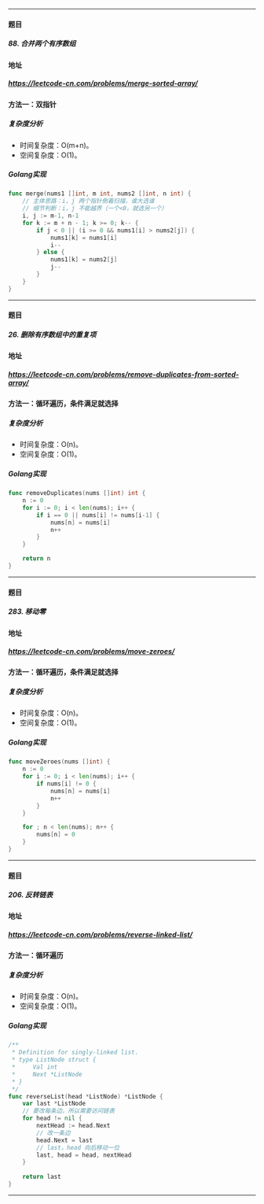 ***
#### 题目
##### 88. 合并两个有序数组
#### 地址
##### https://leetcode-cn.com/problems/merge-sorted-array/
#### 方法一：双指针
##### 复杂度分析
- 时间复杂度：O(m+n)。
- 空间复杂度：O(1)。
##### Golang实现
``` go
func merge(nums1 []int, m int, nums2 []int, n int) {
    // 主体思路：i，j 两个指针倒着扫描，谁大选谁
    // 细节判断：i，j 不能越界（一个<0，就选另一个）
    i, j := m-1, n-1
    for k := m + n - 1; k >= 0; k-- {
        if j < 0 || (i >= 0 && nums1[i] > nums2[j]) {
            nums1[k] = nums1[i]
            i--
        } else {
            nums1[k] = nums2[j]
            j--
        }
    }
}
```
***
#### 题目
##### 26. 删除有序数组中的重复项
#### 地址
##### https://leetcode-cn.com/problems/remove-duplicates-from-sorted-array/
#### 方法一：循环遍历，条件满足就选择
##### 复杂度分析
- 时间复杂度：O(n)。
- 空间复杂度：O(1)。
##### Golang实现
``` go
func removeDuplicates(nums []int) int {
    n := 0
    for i := 0; i < len(nums); i++ {
        if i == 0 || nums[i] != nums[i-1] {
            nums[n] = nums[i]
            n++
        }
    }

    return n
}
```
***
#### 题目
##### 283. 移动零
#### 地址
##### https://leetcode-cn.com/problems/move-zeroes/
#### 方法一：循环遍历，条件满足就选择
##### 复杂度分析
- 时间复杂度：O(n)。
- 空间复杂度：O(1)。
##### Golang实现
``` go
func moveZeroes(nums []int) {
    n := 0
    for i := 0; i < len(nums); i++ {
        if nums[i] != 0 {
            nums[n] = nums[i]
            n++
        }
    }

    for ; n < len(nums); n++ {
        nums[n] = 0
    }
}
```
***
#### 题目
##### 206. 反转链表
#### 地址
##### https://leetcode-cn.com/problems/reverse-linked-list/
#### 方法一：循环遍历
##### 复杂度分析
- 时间复杂度：O(n)。
- 空间复杂度：O(1)。
##### Golang实现
``` go
/**
 * Definition for singly-linked list.
 * type ListNode struct {
 *     Val int
 *     Next *ListNode
 * }
 */
func reverseList(head *ListNode) *ListNode {
    var last *ListNode
    // 要改每条边，所以需要访问链表
    for head != nil {
        nextHead := head.Next
        // 改一条边
        head.Next = last
        // last，head 向后移动一位
        last, head = head, nextHead
    }
    
    return last
}
```
***